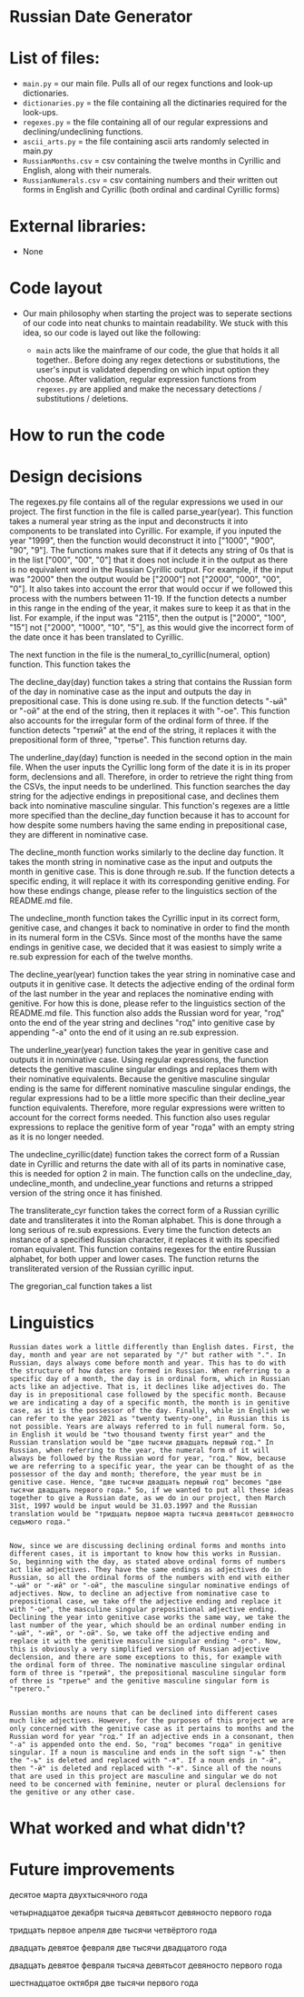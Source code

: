 # Russian Date Generator








# List of files:
- `main.py` = our main file. Pulls all of our regex functions and look-up dictionaries. 
- `dictionaries.py` = the file containing all the dictinaries required for the look-ups.
- `regexes.py` = the file containing all of our regular expressions and declining/undeclining functions.
- `ascii_arts.py` = the file containing ascii arts randomly selected in main.py
- `RussianMonths.csv` = csv containing the twelve months in Cyrillic and English, along with their numerals.
- `RussianNumerals.csv` = csv containing numbers and their written out forms in English and Cyrillic (both ordinal and cardinal Cyrillic forms)



# External libraries:
- None

# Code layout
- Our main philosophy when starting the project was to seperate sections of our code into neat chunks to maintain readability. We stuck with this idea, so our code is layed out like the following:
    
  - `main` acts like the mainframe of our code, the glue that holds it all together.. Before doing any regex detections or substitutions, the user's input is validated depending on which input option they choose.
After validation, regular expression functions from `regexes.py` are applied and make the necessary detections / substitutions / deletions.


# How to run the code

# Design decisions

The regexes.py file contains all of the regular expressions we used in our project. The first function in the file is called parse_year(year). This function takes a numeral year string as the input and deconstructs it into components to be translated into Cyrillic. For example, if you inputed the year "1999", then the function would deconstruct it into ["1000", "900", "90", "9"]. The functions makes sure that if it detects any string of 0s that is in the list ["000", "00", "0"] that it does not include it in the output as there is no equivalent word in the Russian Cyrillic output. For example, if the input was "2000" then the output would be ["2000"] not ["2000", "000", "00", "0"]. It also takes into account the error that would occur if we followed this process with the numbers between 11-19. If the function detects a number in this range in the ending of the year, it makes sure to keep it as that in the list. For example, if the input was "2115", then the output is ["2000", "100", "15"] not ["2000", "1000", "10", "5"], as this would give the incorrect form of the date once it has been translated to Cyrillic.

The next function in the file is the numeral_to_cyrillic(numeral, option) function. This function takes the 

The decline_day(day) function takes a string that contains the Russian form of the day in nominative case as the input and outputs the day in prepositional case. This is done using re.sub. If the function detects "-ый" or "-ой" at the end of the string, then it replaces it with "-ое". This function also accounts for the irregular form of the ordinal form of three. If the function detects "третий" at the end of the string, it replaces it with the prepositional form of three, "третье". This function returns day.

The underline_day(day) function is needed in the second option in the main file. When the user inputs the Cyrillic long form of the date it is in its proper form, declensions and all. Therefore, in order to retrieve the right thing from the CSVs, the input needs to be underlined. This function searches the day string for the adjective endings in prepositional case, and declines them back into nominative masculine singular. This function's regexes are a little more specified than the decline_day function because it has to account for how despite some numbers having the same ending in prepositional case, they are different in nominative case.

The decline_month function works similarly to the decline day function. It takes the month string in nominative case as the input and outputs the month in genitive case. This is done through re.sub. If the function detects a specific ending, it will replace it with its corresponding genitive ending. For how these endings change, please refer to the linguistics section of the README.md file.

The undecline_month function takes the Cyrillic input in its correct form, genitive case, and changes it back to nominative in order to find the month in its numeral form in the CSVs. Since most of the months have the same endings in genitive case, we decided that it was easiest to simply write a re.sub expression for each of the twelve months.

The decline_year(year) function takes the year string in nominative case and outputs it in genitive case. It detects the adjective ending of the ordinal form of the last number in the year and replaces the nominative ending with genitive. For how this is done, please refer to the linguistics section of the README.md file. This function also adds the Russian word for year, "год" onto the end of the year string and declines "год" into genitive case by appending "-а" onto the end of it using an re.sub expression.

The underline_year(year) function takes the year in genitive case and outputs it in nominative case. Using regular expressions, the function detects the genitive masculine singular endings and replaces them with their nominative equivalents. Because the genitive masculine singular ending is the same for different nominative masculine singular endings, the regular expressions had to be a little more specific than their decline_year function equivalents. Therefore, more regular expressions were written to account for the correct forms needed. This function also uses regular expressions to replace the genitive form of year "года" with an empty string as it is no longer needed.

The undecline_cyrillic(date) function takes the correct form of a Russian date in Cyrillic and returns the date with all of its parts in nominative case, this is needed for option 2 in main. The function calls on the undecline_day, undecline_month, and undecline_year functions and returns a stripped version of the string once it has finished.

The transliterate_cyr function takes the correct form of a Russian cyrillic date and transliterates it into the Roman alphabet. This is done through a long serious of re.sub expressions. Every time the function detects an instance of a specified Russian character, it replaces it with its specified roman equivalent. This function contains regexes for the entire Russian alphabet, for both upper and lower cases. The function returns the transliterated version of the Russian cyrillic input.

The gregorian_cal function takes a list



# Linguistics

	Russian dates work a little differently than English dates. First, the day, month and year are not separated by "/" but rather with ".". In Russian, days always come before month and year. This has to do with the structure of how dates are formed in Russian. When referring to a specific day of a month, the day is in ordinal form, which in Russian acts like an adjective. That is, it declines like adjectives do. The day is in prepositional case followed by the specific month. Because we are indicating a day of a specific month, the month is in genitive case, as it is the possessor of the day. Finally, while in English we can refer to the year 2021 as "twenty twenty-one", in Russian this is not possible. Years are always referred to in full numeral form. So, in English it would be "two thousand twenty first year" and the Russian translation would be "две тысячи двадцать первый год." In Russian, when referring to the year, the numeral form of it will always be followed by the Russian word for year, "год." Now, because we are referring to a specific year, the year can be thought of as the possessor of the day and month; therefore, the year must be in genitive case. Hence, "две тысячи двадцать первый год" becomes "две тысячи двадцать первого года." So, if we wanted to put all these ideas together to give a Russian date, as we do in our project, then March 31st, 1997 would be input would be 31.03.1997 and the Russian translation would be "тридцать первое марта тысяча девятьсот девяносто седьмого года."
  

    Now, since we are discussing declining ordinal forms and months into different cases, it is important to know how this works in Russian. So, beginning with the day, as stated above ordinal forms of numbers act like adjectives. They have the same endings as adjectives do in Russian, so all the ordinal forms of the numbers with end with either "-ый" or "-ий" or "-ой", the masculine singular nominative endings of adjectives. Now, to decline an adjective from nominative case to prepositional case, we take off the adjective ending and replace it with "-ое", the masculine singular prepositional adjective ending. Declining the year into genitive case works the same way, we take the last number of the year, which should be an ordinal number ending in "-ый", "-ий", or "-ой". So, we take off the adjective ending and replace it with the genitive masculine singular ending "-ого". Now, this is obviously a very simplified version of Russian adjective declension, and there are some exceptions to this, for example with the ordinal form of three. The nominative masculine singular ordinal form of three is "третий", the prepositional masculine singular form of three is "третье" and the genitive masculine singular form is "третего." 


	Russian months are nouns that can be declined into different cases much like adjectives. However, for the purposes of this project we are only concerned with the genitive case as it pertains to months and the Russian word for year "год." If an adjective ends in a consonant, then "-а" is appended onto the end. So, "год" becomes "года" in genitive singular. If a noun is masculine and ends in the soft sign "-ь" then the "-ь" is deleted and replaced with "-я". If a noun ends in "-й", then "-й" is deleted and replaced with "-я". Since all of the nouns that are used in this project are masculine and singular we do not need to be concerned with feminine, neuter or plural declensions for the genitive or any other case.



# What worked and what didn't?

# Future improvements


десятое марта двухтысячного года

четырнадцатое декабря тысяча девятьсот девяносто первого года

тридцать первое апреля две тысячи четвёртого года

двадцать девятое февраля две тысячи двадцатого года

двадцать девятое февраля тысяча девятьсот девяносто первого года

шестнадцатое октября две тысячи первого года
